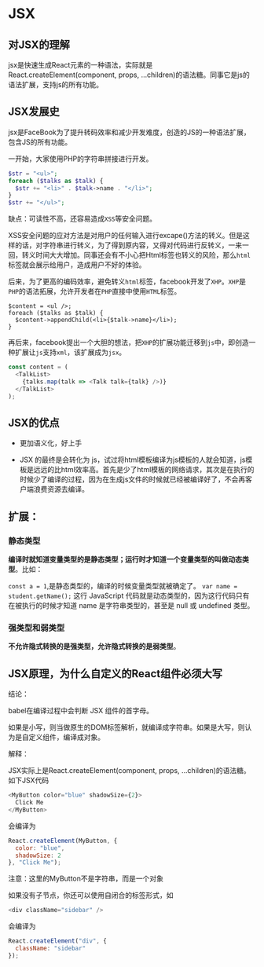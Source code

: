 # JSX

## 对JSX的理解

jsx是快速生成React元素的一种语法，实际就是React.createElement(component,  props, ...children)的语法糖。同事它是js的语法扩展，支持js的所有功能。



## JSX发展史

jsx是FaceBook为了提升转码效率和减少开发难度，创造的JS的一种语法扩展，包含JS的所有功能。

一开始，大家使用PHP的字符串拼接进行开发。

```php
$str = "<ul>";
foreach ($talks as $talk) {
  $str += "<li>" . $talk->name . "</li>";
}
$str += "</ul>";
```

缺点：可读性不高，还容易造成`XSS`等安全问题。

XSS安全问题的应对方法是对用户的任何输入进行excape()方法的转义。但是这样的话，对字符串进行转义，为了得到原内容，又得对代码进行反转义，一来一回，转义时间大大增加。同事还会有不小心把Html标签也转义的风险，那么`html`标签就会展示给用户，造成用户不好的体验。

后来，为了更高的编码效率，避免转义`html`标签，facebook开发了`XHP`。`XHP`是`PHP`的语法拓展，允许开发者在`PHP`直接中使用`HTML`标签。

```php+HTML
$content = <ul />;
foreach ($talks as $talk) {
  $content->appendChild(<li>{$talk->name}</li>);
}
```

再后来，facebook提出一个大胆的想法，把`XHP`的扩展功能迁移到`js`中，即创造一种扩展让`js`支持`xml`，该扩展成为`jsx`。

```js
const content = (
  <TalkList>
    {talks.map(talk => <Talk talk={talk} />)}
  </TalkList>
);
```

## JSX的优点

- 更加语义化，好上手

- JSX 的最终是会转化为 js，试过将html模板编译为js模板的人就会知道，js模板是远远的比html效率高。首先是少了html模板的网络请求，其次是在执行的时候少了编译的过程，因为在生成js文件的时候就已经被编译好了，不会再客户端浪费资源去编译。

  



## 扩展：

### 静态类型

**编译时就知道变量类型的是静态类型；运行时才知道一个变量类型的叫做动态类型**。比如：

`const a = 1`,是静态类型的，编译的时候变量类型就被确定了。
 `var name = student.getName();` 这行 JavaScript 代码就是动态类型的，因为这行代码只有在被执行的时候才知道 name 是字符串类型的，甚至是 null 或 undefined 类型。

### 强类型和弱类型

**不允许隐式转换的是强类型，允许隐式转换的是弱类型**。





## JSX原理，为什么自定义的React组件必须大写

结论：

babel在编译过程中会判断 JSX 组件的首字母。

如果是小写，则当做原生的DOM标签解析，就编译成字符串。如果是大写，则认为是自定义组件，编译成对象。

解释：

JSX实际上是React.createElement(component, props, ...children)的语法糖。如下JSX代码

```js
<MyButton color="blue" shadowSize={2}>
  Click Me
</MyButton>
```

会编译为

```js
React.createElement(MyButton, {
  color: "blue",
  shadowSize: 2
}, "Click Me");
```

注意：这里的MyButton不是字符串，而是一个对象

如果没有子节点，你还可以使用自闭合的标签形式，如

```js
<div className="sidebar" />
```

会编译为

```js
React.createElement("div", {
  className: "sidebar"
});
```





